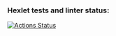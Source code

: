 ### Hexlet tests and linter status:
[![Actions Status](https://github.com/Goga-Rid/devops-for-programmers-project-74/actions/workflows/hexlet-check.yml/badge.svg)](https://github.com/Goga-Rid/devops-for-programmers-project-74/actions)